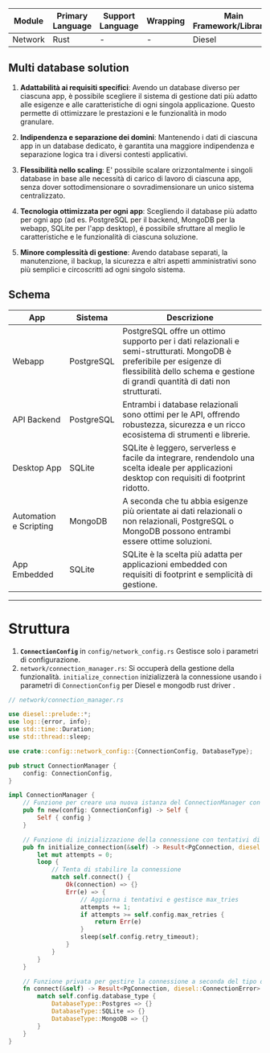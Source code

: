 
| Module  | Primary Language | Support Language | Wrapping | Main Framework/Libraries |
| ------- | ---------------- | ---------------- | -------- | ------------------------ |
| Network | Rust<br>         | -<br>            | -        | Diesel                   |


## Multi database solution
1. **Adattabilità ai requisiti specifici**: Avendo un database diverso per ciascuna app, è possibile scegliere il sistema di gestione dati più adatto alle esigenze e alle caratteristiche di ogni singola applicazione. Questo permette di ottimizzare le prestazioni e le funzionalità in modo granulare.

2. **Indipendenza e separazione dei domini**: Mantenendo i dati di ciascuna app in un database dedicato, è garantita una maggiore indipendenza e separazione logica tra i diversi contesti applicativi.

3. **Flessibilità nello scaling**: E' possibile scalare orizzontalmente i singoli database in base alle necessità di carico di lavoro di ciascuna app, senza dover sottodimensionare o sovradimensionare un unico sistema centralizzato.

4. **Tecnologia ottimizzata per ogni app**: Scegliendo il database più adatto per ogni app (ad es. PostgreSQL per il backend, MongoDB per la webapp, SQLite per l'app desktop), é possibile sfruttare al meglio le caratteristiche e le funzionalità di ciascuna soluzione.

5. **Minore complessità di gestione**: Avendo database separati, la manutenzione, il backup, la sicurezza e altri aspetti amministrativi sono più semplici e circoscritti ad ogni singolo sistema.


## Schema

| App                    | Sistema    | Descrizione                                                                                                                                                                                           |
| ---------------------- | ---------- | ----------------------------------------------------------------------------------------------------------------------------------------------------------------------------------------------------- |
| Webapp                 | PostgreSQL | PostgreSQL offre un ottimo supporto per i dati relazionali e semi-strutturati. MongoDB è preferibile per esigenze di flessibilità dello schema e gestione di grandi quantità di dati non strutturati. |
| API Backend            | PostgreSQL | Entrambi i database relazionali sono ottimi per le API, offrendo robustezza, sicurezza e un ricco ecosistema di strumenti e librerie.                                                                 |
| Desktop App            | SQLite     | SQLite è leggero, serverless e facile da integrare, rendendolo una scelta ideale per applicazioni desktop con requisiti di footprint ridotto.                                                         |
| Automation e Scripting | MongoDB    | A seconda che tu abbia esigenze più orientate ai dati relazionali o non relazionali, PostgreSQL o MongoDB possono entrambi essere ottime soluzioni.                                                   |
| App Embedded           | SQLite     | SQLite è la scelta più adatta per applicazioni embedded con requisiti di footprint e semplicità di gestione.                                                                                          |

---

# Struttura

1. **`ConnectionConfig`** in `config/network_config.rs` Gestisce solo i parametri di configurazione.
2.  `network/connection_manager.rs`: Si occuperà della gestione della funzionalità. `initialize_connection`  inizializzerà la connessione usando i parametri di `ConnectionConfig`  per Diesel e mongodb rust driver .

```Rust
// network/connection_manager.rs

use diesel::prelude::*;
use log::{error, info};
use std::time::Duration;
use std::thread::sleep;

use crate::config::network_config::{ConnectionConfig, DatabaseType};

pub struct ConnectionManager {
    config: ConnectionConfig,
}

impl ConnectionManager {
    // Funzione per creare una nuova istanza del ConnectionManager con la configurazione fornita
    pub fn new(config: ConnectionConfig) -> Self {
        Self { config }
    }

    // Funzione di inizializzazione della connessione con tentativi di retry
    pub fn initialize_connection(&self) -> Result<PgConnection, diesel::ConnectionError> {
        let mut attempts = 0;
        loop {
            // Tenta di stabilire la connessione
            match self.connect() {
                Ok(connection) => {}
                Err(e) => {
	                // Aggiorna i tentativi e gestisce max_tries
                    attempts += 1;
                    if attempts >= self.config.max_retries {
	                    return Err(e)
                    }
                    sleep(self.config.retry_timeout);
                }
            }
        }
    }

    // Funzione privata per gestire la connessione a seconda del tipo di database
    fn connect(&self) -> Result<PgConnection, diesel::ConnectionError> {
        match self.config.database_type {
            DatabaseType::Postgres => {}
            DatabaseType::SQLite => {}
            DatabaseType::MongoDB => {}
        }
    }
}

```